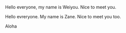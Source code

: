 Hello everyone, my name is Weiyou. Nice to meet you.

Hello evreryone. My name is Zane. Nice to meet you too.

Aloha
